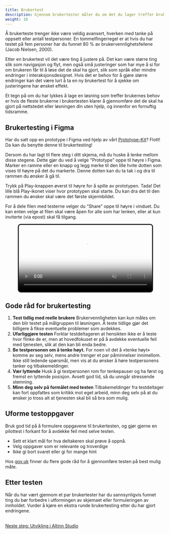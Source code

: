 ```yaml
---
title: Brukertest
description: Gjennom brukertester måler du om det du lager treffer brukernes behov. Det er en god investering å gjøre dette tidlig i prosjektet, slik at du ikke bruker penger på å utvikle en løsning som ikke løser utfordringene.
weight: 10
---
```


Å brukerteste trenger ikke være veldig avansert, hverken med tanke på oppsett eller antall testpersoner. En tommelfingerregel er at hvis du har testet på fem personer har du funnet 80 % av brukervennlighetsfeilene (Jacob Nielsen, 2000).

Etter en brukertest vil det være ting å justere på. Det kan være større ting slik som navigasjon og flyt, men også små justeringer som har mye å si for om brukeren får til å løse det de skal ha gjort, slik som språk eller mindre endringer i interaksjonsdesignet. Hvis det er behov for å gjøre større endringer kan det være lurt å ta en ny brukertest for å sjekke om justeringene har ønsket effekt.

Et tegn på om du har lykkes å lage en løsning som treffer brukernes behov er hvis de fleste brukerne i brukertesten klarer å gjennomføre det de skal ha gjort på nettstedet eller løsningen din uten hjelp, og innenfor en fornuftig tidsramme. 

## Brukertesting i Figma

Har du satt opp en prototype i Figma ved hjelp av vårt [Prototype-Kit](/planlegging-og-design/prototypekit)? Flott! Da kan du benytte denne til brukertesting! 

Dersom du har lagt til flere steg i ditt skjema, må du huske å lenke mellom disse stegene. Dette gjør du ved å velge "Prototype" oppe til høyre i Figma. Marker en ramme eller en knapp og legg merke til den lille hvite dotten som vises til høyre på det du markerte. Denne dotten kan du ta tak i og dra til rammen du ønsker å gå til. 

Trykk på Play-knappen øverst til høyre for å spille av prototypen. Tada! Det lille blå Play-ikonet viser hvor prototypen skal starte. Du kan dra det til den rammen du ønsker skal være det første skjermbildet. 

For å dele filen med testerne velger du “Share” oppe til høyre i vinduet. Du kan enten velge at filen skal være åpen for alle som har lenken, eller at kun inviterte (via epost) skal få tilgang. 

<figure class="video_container">
  <video style="border: 3px solid rgb(0 0 0 / 90%);border-radius: 9px;" width="100%" controls="true" allowfullscreen="true" autoplay loop muted playsinline poster="path/to/poster_image.png">
    <source src="prototype-i-figma.mp4" type="video/mp4">
    <source src="prototype-i-figma.ogg" type="video/ogg">
    <source src="prototype-i-figma.webm" type="video/webm">
  </video>
</figure>

## Gode råd for brukertesting

1. **Test tidlig med reelle brukere** Brukervennligheten kan kun måles om den blir testet på målgruppen til løsningen. Å teste tidlige gjør det billigere å fikse eventuelle problemer som avdekkes.
1. **Ufarliggjøre testen** Forklar testdeltageren at hensikten ikke er å teste hvor flinke de er, men at hovedfokuset er på å avdekke eventuelle feil med tjenesten, slik at den kan bli enda bedre.
2. **Be testpersonen om å tenke høyt.** For noen vil det å «tenke høyt» komme av seg selv, mens andre trenger et par påminnelser innimellom. Ikke still ledende spørsmål, men vis at du ønsker å høre testpersonens tanker og tilbakemeldinger. 
3. **Vær lyttende** Husk å gi testpersonen rom for tenkepauser og ha først og fremst en lyttende posisjon. Avsett god tid, så du unngår stressende stemning. 
4. **Minn deg selv på formålet med testen** Tilbakemeldinger fra testdeltager kan fort oppfattes som kritikk mot eget arbeid, minn deg selv på at du ønsker jo tross alt at tjenesten skal bli så bra som mulig.
## Uforme testoppgaver
Bruk god tid på å formulere oppgavene til brukertesten, og gjør gjerne en pilottest i forkant for å avdekke feil med selve testen. 

- Sett et klart mål for hva deltakeren skal prøve å oppnå.
- Velg oppgaver som er relevante og troverdige
- Ikke gi bort svaret eller gi for mange hint


Hos [gov.uk](https://www.gov.uk/service-manual/user-research/using-moderated-usability-testing) finner du flere gode råd for å gjennomføre testen på best mulig måte.


## Etter testen
Når du har vært gjennom et par brukertester har du sannsynligvis funnet ting du bør forbedre i utformingen av skjemaet eller formuleringen av innholdet. Vurder å kjøre en ekstra runde brukertesting etter du har gjort endringene.

<br>

<a href="/altinnstudio-brukerveiledning/" class="a-linkFeatured ">
    Neste steg: Utvikling i Altinn Studio
    <i class="ai ai-sm ai-nw ai-nw-right ai-arrowright" aria-hidden="true"></i>
</a>

<br>
<br>
